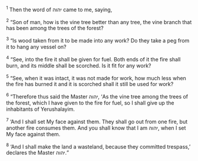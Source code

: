 <sup>1</sup> Then the word of יהוה came to me, saying,

<sup>2</sup> “Son of man, how is the vine tree better than any tree, the vine branch that has been among the trees of the forest?

<sup>3</sup> “Is wood taken from it to be made into any work? Do they take a peg from it to hang any vessel on?

<sup>4</sup> “See, into the fire it shall be given for fuel. Both ends of it the fire shall burn, and its middle shall be scorched. Is it fit for any work?

<sup>5</sup> “See, when it was intact, it was not made for work, how much less when the fire has burned it and it is scorched shall it still be used for work?

<sup>6</sup> “Therefore thus said the Master יהוה, ‘As the vine tree among the trees of the forest, which I have given to the fire for fuel, so I shall give up the inhabitants of Yerushalayim.

<sup>7</sup> ‘And I shall set My face against them. They shall go out from one fire, but another fire consumes them. And you shall know that I am יהוה, when I set My face against them.

<sup>8</sup> ‘And I shall make the land a wasteland, because they committed trespass,’ declares the Master יהוה.”

